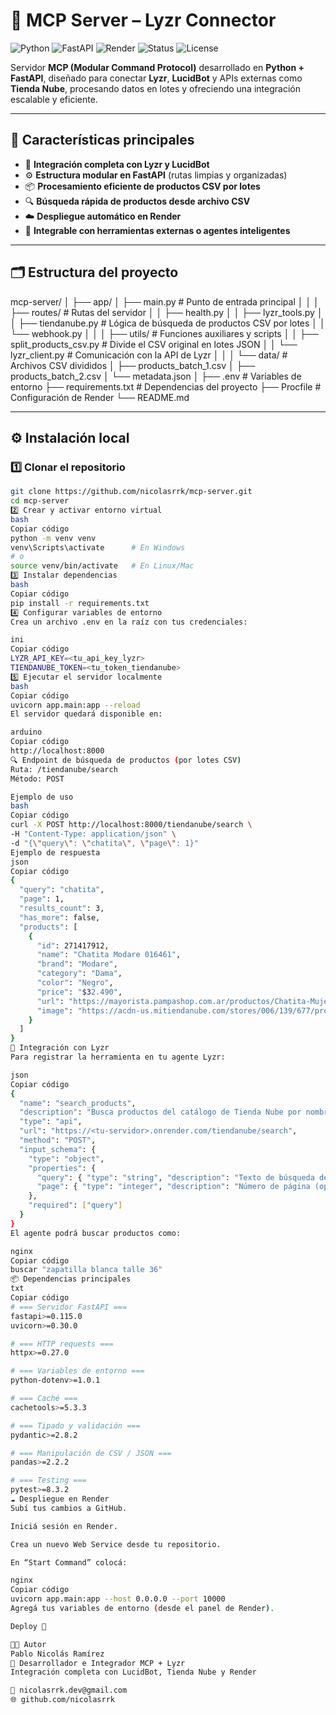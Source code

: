 # 🧠 MCP Server – Lyzr Connector  
![Python](https://img.shields.io/badge/Python-3.11+-3776AB?logo=python&logoColor=white)
![FastAPI](https://img.shields.io/badge/FastAPI-0.115+-009688?logo=fastapi&logoColor=white)
![Render](https://img.shields.io/badge/Deployed_on-Render-46E3B7?logo=render&logoColor=white)
![Status](https://img.shields.io/badge/Status-Online-success)
![License](https://img.shields.io/badge/License-MIT-blue)

Servidor **MCP (Modular Command Protocol)** desarrollado en **Python + FastAPI**, diseñado para conectar **Lyzr**, **LucidBot** y APIs externas como **Tienda Nube**, procesando datos en lotes y ofreciendo una integración escalable y eficiente.

---

## 🚀 Características principales

- 🔗 **Integración completa con Lyzr y LucidBot**
- ⚙️ **Estructura modular en FastAPI** (rutas limpias y organizadas)
- 📦 **Procesamiento eficiente de productos CSV por lotes**
- 🔍 **Búsqueda rápida de productos desde archivo CSV**
- ☁️ **Despliegue automático en Render**
- 🧰 **Integrable con herramientas externas o agentes inteligentes**

---

## 🗂️ Estructura del proyecto

mcp-server/
│
├── app/
│ ├── main.py # Punto de entrada principal
│ │
│ ├── routes/ # Rutas del servidor
│ │ ├── health.py
│ │ ├── lyzr_tools.py
│ │ ├── tiendanube.py # Lógica de búsqueda de productos CSV por lotes
│ │ └── webhook.py
│ │
│ ├── utils/ # Funciones auxiliares y scripts
│ │ ├── split_products_csv.py # Divide el CSV original en lotes JSON
│ │ └── lyzr_client.py # Comunicación con la API de Lyzr
│ │
│ └── data/ # Archivos CSV divididos
│ ├── products_batch_1.csv
│ ├── products_batch_2.csv
│ └── metadata.json
│
├── .env # Variables de entorno
├── requirements.txt # Dependencias del proyecto
├── Procfile # Configuración de Render
└── README.md


---

## ⚙️ Instalación local

### 1️⃣ Clonar el repositorio
```bash
git clone https://github.com/nicolasrrk/mcp-server.git
cd mcp-server
2️⃣ Crear y activar entorno virtual
bash
Copiar código
python -m venv venv
venv\Scripts\activate      # En Windows
# o
source venv/bin/activate   # En Linux/Mac
3️⃣ Instalar dependencias
bash
Copiar código
pip install -r requirements.txt
4️⃣ Configurar variables de entorno
Crea un archivo .env en la raíz con tus credenciales:

ini
Copiar código
LYZR_API_KEY=<tu_api_key_lyzr>
TIENDANUBE_TOKEN=<tu_token_tiendanube>
5️⃣ Ejecutar el servidor localmente
bash
Copiar código
uvicorn app.main:app --reload
El servidor quedará disponible en:

arduino
Copiar código
http://localhost:8000
🔍 Endpoint de búsqueda de productos (por lotes CSV)
Ruta: /tiendanube/search
Método: POST

Ejemplo de uso
bash
Copiar código
curl -X POST http://localhost:8000/tiendanube/search \
-H "Content-Type: application/json" \
-d "{\"query\": \"chatita\", \"page\": 1}"
Ejemplo de respuesta
json
Copiar código
{
  "query": "chatita",
  "page": 1,
  "results_count": 3,
  "has_more": false,
  "products": [
    {
      "id": 271417912,
      "name": "Chatita Modare 016461",
      "brand": "Modare",
      "category": "Dama",
      "color": "Negro",
      "price": "$32.490",
      "url": "https://mayorista.pampashop.com.ar/productos/Chatita-Mujer-Modare-016461/",
      "image": "https://acdn-us.mitiendanube.com/stores/006/139/677/products/821016461sneg.png"
    }
  ]
}
🧩 Integración con Lyzr
Para registrar la herramienta en tu agente Lyzr:

json
Copiar código
{
  "name": "search_products",
  "description": "Busca productos del catálogo de Tienda Nube por nombre, color o categoría.",
  "type": "api",
  "url": "https://<tu-servidor>.onrender.com/tiendanube/search",
  "method": "POST",
  "input_schema": {
    "type": "object",
    "properties": {
      "query": { "type": "string", "description": "Texto de búsqueda del producto" },
      "page": { "type": "integer", "description": "Número de página (opcional)" }
    },
    "required": ["query"]
  }
}
El agente podrá buscar productos como:

nginx
Copiar código
buscar "zapatilla blanca talle 36"
📦 Dependencias principales
txt
Copiar código
# === Servidor FastAPI ===
fastapi>=0.115.0
uvicorn>=0.30.0

# === HTTP requests ===
httpx>=0.27.0

# === Variables de entorno ===
python-dotenv>=1.0.1

# === Caché ===
cachetools>=5.3.3

# === Tipado y validación ===
pydantic>=2.8.2

# === Manipulación de CSV / JSON ===
pandas>=2.2.2

# === Testing ===
pytest>=8.3.2
☁️ Despliegue en Render
Subí tus cambios a GitHub.

Iniciá sesión en Render.

Crea un nuevo Web Service desde tu repositorio.

En “Start Command” colocá:

nginx
Copiar código
uvicorn app.main:app --host 0.0.0.0 --port 10000
Agregá tus variables de entorno (desde el panel de Render).

Deploy 🚀

👨‍💻 Autor
Pablo Nicolás Ramírez
🧠 Desarrollador e Integrador MCP + Lyzr
Integración completa con LucidBot, Tienda Nube y Render

📧 nicolasrrk.dev@gmail.com
🌐 github.com/nicolasrrk

